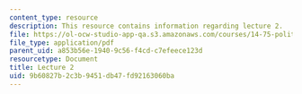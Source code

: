 ```yaml
---
content_type: resource
description: This resource contains information regarding lecture 2.
file: https://ol-ocw-studio-app-qa.s3.amazonaws.com/courses/14-75-political-economy-and-economic-development-fall-2012/9b60827b2c3b9451db47fd92163060ba_MIT14_75F12_Lec2.pdf
file_type: application/pdf
parent_uid: a853b56e-1940-9c56-f4cd-c7efeece123d
resourcetype: Document
title: Lecture 2
uid: 9b60827b-2c3b-9451-db47-fd92163060ba
---
```

